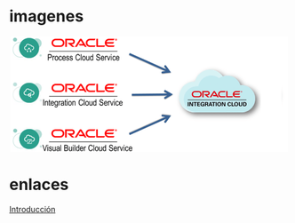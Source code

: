 # imagenes

<div align="center">
    <img src="../IMG/OIC/pic_1.jpg" alt="oic" width="500">
</div>

# enlaces

<a href="./OIC/1_Introduccion.md">Introducción</a>
